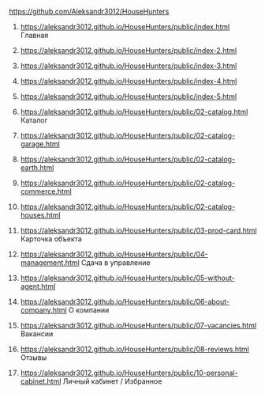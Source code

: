 <https://github.com/Aleksandr3012/HouseHunters>
1. <https://aleksandr3012.github.io/HouseHunters/public/index.html> Главная
1. <https://aleksandr3012.github.io/HouseHunters/public/index-2.html>
1. <https://aleksandr3012.github.io/HouseHunters/public/index-3.html>
1. <https://aleksandr3012.github.io/HouseHunters/public/index-4.html>
1. <https://aleksandr3012.github.io/HouseHunters/public/index-5.html>

1. <https://aleksandr3012.github.io/HouseHunters/public/02-catalog.html> Каталог
1. <https://aleksandr3012.github.io/HouseHunters/public/02-catalog-garage.html>
1. <https://aleksandr3012.github.io/HouseHunters/public/02-catalog-earth.html>
1. <https://aleksandr3012.github.io/HouseHunters/public/02-catalog-commerce.html>
1. <https://aleksandr3012.github.io/HouseHunters/public/02-catalog-houses.html>

1. <https://aleksandr3012.github.io/HouseHunters/public/03-prod-card.html> Карточка объекта
1. <https://aleksandr3012.github.io/HouseHunters/public/04-management.html> Сдача в управление 
1. <https://aleksandr3012.github.io/HouseHunters/public/05-without-agent.html>
1. <https://aleksandr3012.github.io/HouseHunters/public/06-about-company.html> О компании
1. <https://aleksandr3012.github.io/HouseHunters/public/07-vacancies.html> Вакансии
1. <https://aleksandr3012.github.io/HouseHunters/public/08-reviews.html> Отзывы
1. <https://aleksandr3012.github.io/HouseHunters/public/10-personal-cabinet.html> Личный кабинет / Избранное